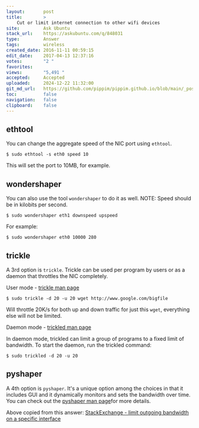 ```yaml
---
layout:       post
title:        >
    Cut or limit internet connection to other wifi devices
site:         Ask Ubuntu
stack_url:    https://askubuntu.com/q/848031
type:         Answer
tags:         wireless
created_date: 2016-11-11 00:59:15
edit_date:    2017-04-13 12:37:16
votes:        "2 "
favorites:    
views:        "5,491 "
accepted:     Accepted
uploaded:     2024-12-22 11:32:00
git_md_url:   https://github.com/pippim/pippim.github.io/blob/main/_posts/2016/2016-11-11-Cut-or-limit-internet-connection-to-other-wifi-devices.md
toc:          false
navigation:   false
clipboard:    false
---
```


## ethtool

You can change the aggregate speed of the NIC port using `ethtool`.

``` 
$ sudo ethtool -s eth0 speed 10
```

This will set the port to 10MB, for example.

## wondershaper

You can also use the tool `wondershaper` to do it as well. NOTE: Speed should be in kilobits per second.

``` 
$ sudo wondershaper eth1 downspeed upspeed
```

For example:

``` 
$ sudo wondershaper eth0 10000 280
```

## trickle

A 3rd option is `trickle`. Trickle can be used per program by users or as a daemon that throttles the NIC completely.

User mode - [trickle man page][1]

``` 
$ sudo trickle -d 20 -u 20 wget http://www.google.com/bigfile
```

Will throttle 20K/s for both up and down traffic for just this `wget`, everything else will not be limited.

Daemon mode - [trickled man page][2]

In daemon mode, trickled can limit a group of programs to a fixed limit of bandwidth. To start the daemon, run the trickled command:

``` 
$ sudo trickled -d 20 -u 20
```

## pyshaper

A 4th option is `pyshaper`. It's a unique option among the choices in that it includes GUI and it dynamically monitors and sets the bandwidth over time. You can check out the [pyshaper man page][3]for more details.

Above copied from this answer: [StackExchange - limit outgoing bandwidth on a specific interface][4]


  [1]: https://monkey.org/~marius/trickle/trickle.1.txt
  [2]: https://monkey.org/~marius/trickle/trickled.8.txt
  [3]: http://freenet.mcnabhosting.com/python/pyshaper/pyshaper.html
  [4]: https://unix.stackexchange.com/questions/83888/limit-outgoing-bandwidth-on-an-specific-interface
